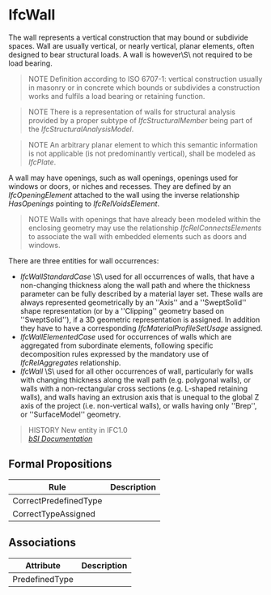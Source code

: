 IfcWall
=======
The wall represents a vertical construction that may bound or subdivide
spaces. Wall are usually vertical, or nearly vertical, planar elements, often
designed to bear structural loads. A wall is however\S\ not required to be
load bearing.
  
> NOTE  Definition according to ISO 6707-1: vertical construction usually in
> masonry or in concrete which bounds or subdivides a construction works and
> fulfils a load bearing or retaining function.  
  
> NOTE  There is a representation of walls for structural analysis provided by
> a proper subtype of _IfcStructuralMember_ being part of the
> _IfcStructuralAnalysisModel_.  
  
> NOTE  An arbitrary planar element to which this semantic information is not
> applicable (is not predominantly vertical), shall be modeled as _IfcPlate_.  
  
A wall may have openings, such as wall openings, openings used for windows or
doors, or niches and recesses. They are defined by an _IfcOpeningElement_
attached to the wall using the inverse relationship _HasOpenings_ pointing to
_IfcRelVoidsElement_.  
  
> NOTE  Walls with openings that have already been modeled within the
> enclosing geometry may use the relationship _IfcRelConnectsElements_ to
> associate the wall with embedded elements such as doors and windows.  
  
There are three entities for wall occurrences:  
  
* _IfcWallStandardCase_ \S\ used for all occurrences of walls, that have a non-changing thickness along the wall path and where the thickness parameter can be fully described by a material layer set. These walls are always represented geometrically by an ''Axis'' and a ''SweptSolid'' shape representation (or by a ''Clipping'' geometry based on ''SweptSolid''), if a 3D geometric representation is assigned. In addition they have to have a corresponding _IfcMaterialProfileSetUsage_ assigned.  
* _IfcWallElementedCase_ used for occurrences of walls which are aggregated from subordinate elements, following specific decomposition rules expressed by the mandatory use of _IfcRelAggregates_ relationship.  
* _IfcWall_ \S\ used for all other occurrences of wall, particularly for walls with changing thickness along the wall path (e.g. polygonal walls), or walls with a non-rectangular cross sections (e.g. L-shaped retaining walls), and walls having an extrusion axis that is unequal to the global Z axis of the project (i.e. non-vertical walls), or walls having only ''Brep'', or ''SurfaceModel'' geometry.  
  
> HISTORY  New entity in IFC1.0  
[ _bSI
Documentation_](https://standards.buildingsmart.org/IFC/DEV/IFC4_2/FINAL/HTML/schema/ifcsharedbldgelements/lexical/ifcwall.htm)


Formal Propositions
-------------------
| Rule                  | Description   |
|-----------------------|---------------|
| CorrectPredefinedType |               |
| CorrectTypeAssigned   |               |

Associations
------------
| Attribute      | Description   |
|----------------|---------------|
| PredefinedType |               |

